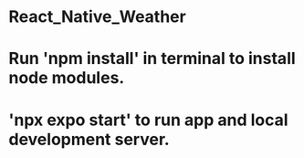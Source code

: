 # React_Native_Weather

# Run 'npm install' in terminal to install node modules. 

# 'npx expo start' to run app and local development server. 
